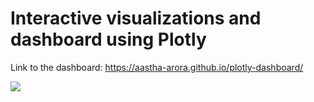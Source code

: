 # Interactive visualizations and dashboard using Plotly
Link to the dashboard:
https://aastha-arora.github.io/plotly-dashboard/

![](https://github.com/Aastha-Arora/plotly-dashboard/blob/master/dashboard%20snapshot.png)
